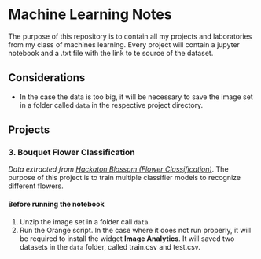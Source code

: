 # Machine Learning Notes
The purpose of this repository is to contain all my projects and laboratories from my class of machines learning. Every project will contain a jupyter notebook and a .txt file with the link to te source of the dataset.

## Considerations
* In the case the data is too big, it will be necessary to save the image set in a folder called `data` in the respective project directory.

## Projects
### 3. Bouquet Flower Classification
*Data extracted from [Hackaton Blossom (Flower Classification)](https://www.kaggle.com/spaics/hackathon-blossom-flower-classification?select=flower_data)*.
The purpose of this project is to train multiple classifier models to recognize different flowers.

#### Before running the notebook
1. Unzip the image set in a folder call `data`.
2. Run the Orange script. In the case where it does not run properly, it will be required to install the widget __Image Analytics__. It will saved two datasets in the `data` folder, called train.csv and test.csv.